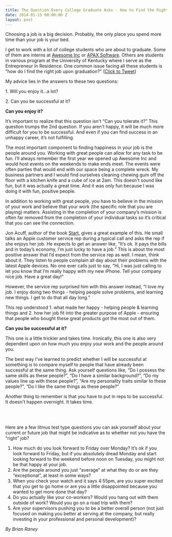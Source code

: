 ```yaml
---
title: The Question Every College Graduate Asks - How to Find the Right Job?
date: 2014-01-15 00:00:00 Z
layout: post
---
```

 
<p>Choosing a job is a big decision.  Probably, the only place you spend more time than your job is your bed.  </p>
<p>I get to work with a lot of college students who are about to graduate.  Some of them are interns at <a href="http://www.awesomeinc.org" target="_blank">Awesome Inc</a> or <a href="http://www.apaxsoftware.com" target="_blank">APAX Software</a>.  Others are students in various program at the University of Kentucky where I serve as the Entrepreneur In Residence.  One common issue facing all these students is “how do I find the right job upon graduation?” (<a href="http://ctt.ec/F1Q1H" title="click to tweet" target="_blank">Click to Tweet</a>)</p>

<p>My advice lies in the answers to these two questions:</p>
<p>1. Will you enjoy it&hellip;a lot?</p>
<p>2. Can you be successful at it?</p>
<p><strong>Can you enjoy it?</strong></p>
<p>It’s important to realize that this question isn't “Can you tolerate it?”  This question trumps the 2nd question.  If you aren't happy, it will be much more difficult for you to be successful.  And even if you can find success in an unhappy career, it’s not fulfilling.  </p>
<p>The most important component to finding happiness in your job is the people around you.  Working with great people can allow for any task to be fun.  I’ll always remember the first year we opened up Awesome Inc and would host events on the weekends to make ends meet.  The events were often parties that would end with our space being a complete wreck.  My business partners and I would find ourselves cleaning chewing gum off the floor with a kitchen knife and a cube of ice at 2am.  This doesn't sound like fun, but it was actually a great time.  And it was only fun because I was doing it with fun, positive people.  </p>
<p>In addition to working with great people, you have to believe in the mission of your work and believe that your work (the specific role that you are playing) matters.  Assisting in the completion of your company’s mission is often far removed from the completion of your individual tasks so it’s critical that you can see the connection.</p>
<p>Jon Acuff, author of the book <a href="http://www.amazon.com/Start-Punch-Escape-Average-Matters/dp/1937077594" target="_blank">Start</a>, gives a great example of this. He small talks an Apple customer service rep during a typical call and asks the rep if she enjoys her job.  He expects to get an answer like, “It’s ok.  It pays the bills and in today’s economy, I’m just lucky to have a job.”  This is about the most positive answer that I’d expect from the service rep as well.  I mean, think about it.  They listen to people complain all day about their problems with the latest Apple devices.  No one ever calls just to say, “Hi, I was just calling to let you know that I’m really happy with my new iPhone. Tell your company nice job. Have a great day!”</p>
<p>However, the service rep surprised him with this answer instead, “I love my job.  I enjoy doing two things - helping people solve problems, and learning new things.  I get to do that all day long.”</p>
<p>This rep understood 1. what made her happy - helping people &amp; learning things and 2. how her job fit into the greater purpose of Apple - ensuring that people who bought these great products got the most out of them.</p>
<p><strong>Can you be successful at it?</strong></p>
<p>This one is a little trickier and takes time.  Ironically, this one is also very dependent upon on how much you enjoy your work and the people around you.  </p>
<p>The best way I've learned to predict whether I will be successful at something is to compare myself to people that have already been successful at the same thing.  Ask yourself questions like, “Do I possess the same skills as these people?”, “Do I have a similar background?”, “Do my values line up with these people?”, “Are my personality traits similar to these people?”, “Do I like the same things as these people?”</p>

<p>Another thing to remember is that you have to put in reps to be successful.  It doesn't happen overnight.  It takes time.  </p>
<p><strike><span><br/><br/></span></strike></p>
<p>Here are a few litmus test type questions you can ask yourself about your current or future job that might be indicative as to whether not you have the “right” job?</p>
<ol><li>How much do you look forward to Friday over Monday?  It’s ok if you look forward to Friday, but if you absolutely dread Monday and start looking forward to the weekend before noon on Tuesday, you might not be that happy at your job.</li>
<li>Are the people around you just “average” at what they do or are they “exceptional”, at least in some ways?</li>
<li>When you check your watch and it says 4:55pm, are you super excited that you get to go home or are you a little disappointed because you wanted to get more done that day?</li>
<li>Do you actually like your co-workers? Would you hang out with them outside of work?  Would you go on a road trip with them?</li>
<li>Are your supervisors pushing you to be a better overall person (not just focused on making you better at serving at the company, but really investing in your professional and personal development)?</li>
</ol><p><em>By Brian Raney</em></p>
